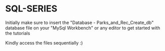# SQL-SERIES

Initially make sure to insert the "Database - Parks_and_Rec_Create_db" database file on your "MySql Workbench" or any editor to get started with the tutorials

Kindly access the files sequentially :)
